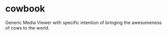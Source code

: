 # cowbook
Generic Media Viewer with specific intention of bringing the awesomeness of cows to the world.
